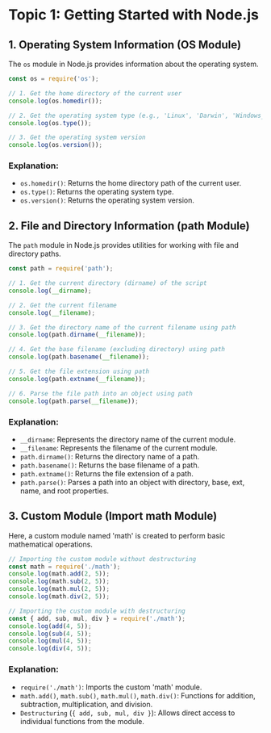 # Topic 1: Getting Started with Node.js

## 1. Operating System Information (OS Module)

The `os` module in Node.js provides information about the operating system.

```jsx
const os = require('os');

// 1. Get the home directory of the current user
console.log(os.homedir());

// 2. Get the operating system type (e.g., 'Linux', 'Darwin', 'Windows_NT')
console.log(os.type());

// 3. Get the operating system version
console.log(os.version());

```

### Explanation:

- `os.homedir()`: Returns the home directory path of the current user.
- `os.type()`: Returns the operating system type.
- `os.version()`: Returns the operating system version.

## 2. File and Directory Information (path Module)

The `path` module in Node.js provides utilities for working with file and directory paths.

```jsx
const path = require('path');

// 1. Get the current directory (dirname) of the script
console.log(__dirname);

// 2. Get the current filename
console.log(__filename);

// 3. Get the directory name of the current filename using path
console.log(path.dirname(__filename));

// 4. Get the base filename (excluding directory) using path
console.log(path.basename(__filename));

// 5. Get the file extension using path
console.log(path.extname(__filename));

// 6. Parse the file path into an object using path
console.log(path.parse(__filename));

```

### Explanation:

- `__dirname`: Represents the directory name of the current module.
- `__filename`: Represents the filename of the current module.
- `path.dirname()`: Returns the directory name of a path.
- `path.basename()`: Returns the base filename of a path.
- `path.extname()`: Returns the file extension of a path.
- `path.parse()`: Parses a path into an object with directory, base, ext, name, and root properties.

## 3. Custom Module (Import math Module)

Here, a custom module named 'math' is created to perform basic mathematical operations.

```jsx
// Importing the custom module without destructuring
const math = require('./math');
console.log(math.add(2, 5));
console.log(math.sub(2, 5));
console.log(math.mul(2, 5));
console.log(math.div(2, 5));

// Importing the custom module with destructuring
const { add, sub, mul, div } = require('./math');
console.log(add(4, 5));
console.log(sub(4, 5));
console.log(mul(4, 5));
console.log(div(4, 5));

```

### Explanation:

- `require('./math')`: Imports the custom 'math' module.
- `math.add()`, `math.sub()`, `math.mul()`, `math.div()`: Functions for addition, subtraction, multiplication, and division.
- `Destructuring` (`{ add, sub, mul, div }`): Allows direct access to individual functions from the module.